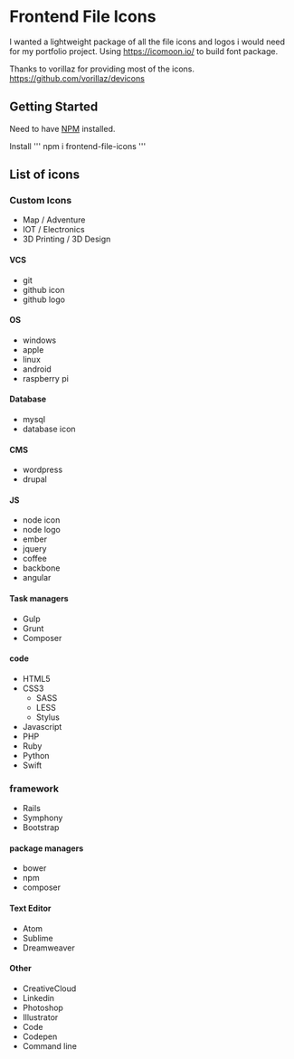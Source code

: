# Frontend File Icons

I wanted a lightweight package of all the file icons and logos i would need
for my portfolio project. Using https://icomoon.io/ to build font
package.

Thanks to vorillaz for providing most of the icons. https://github.com/vorillaz/devicons

## Getting Started
Need to have [NPM](https://www.npmjs.com/) installed.

Install
'''
npm i frontend-file-icons
'''

## List of icons


### Custom Icons

- Map / Adventure
- IOT / Electronics
- 3D Printing / 3D Design

#### VCS
- git
- github icon
- github logo

#### OS
- windows
- apple
- linux
- android
- raspberry pi

#### Database
- mysql
- database icon

#### CMS
- wordpress
- drupal

#### JS
- node icon
- node logo
- ember
- jquery
- coffee
- backbone
- angular

#### Task managers
- Gulp
- Grunt
- Composer

#### code
- HTML5
- CSS3
  - SASS
  - LESS
  - Stylus
- Javascript
- PHP
- Ruby
- Python
- Swift

### framework
- Rails
- Symphony
- Bootstrap

#### package managers
- bower
- npm
- composer

#### Text Editor
- Atom
- Sublime
- Dreamweaver

#### Other
- CreativeCloud
- Linkedin
- Photoshop
- Illustrator
- Code
- Codepen
- Command line

